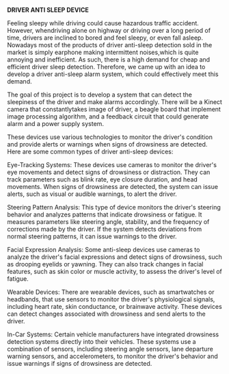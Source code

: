 **DRIVER ANTI SLEEP DEVICE** 

Feeling sleepy while driving could cause hazardous traffic accident. However, whendriving alone on highway or driving over a long period of time, drivers are inclined to bored and feel sleepy, or even fall asleep. Nowadays most of the products of driver anti-sleep detection sold in the market is simply earphone making intermittent noises,which is quite annoying and inefficient. As such, there is a high demand for cheap and efficient driver sleep detection. Therefore, we came up with an idea to develop a driver anti-sleep alarm system, which could effectively meet this demand.

The goal of this project is to develop a system that can detect the sleepiness of the driver and make alarms accordingly. There will be a Kinect camera that constantlytakes image of driver, a beagle board that implement image processing algorithm, and a feedback circuit that could generate alarm and a power supply system.


These devices use various technologies to monitor the driver's condition and provide alerts or warnings when signs of drowsiness are detected. Here are some common types of driver anti-sleep devices:

Eye-Tracking Systems: These devices use cameras to monitor the driver's eye movements and detect signs of drowsiness or distraction. They can track parameters such as blink rate, eye closure duration, and head movements. When signs of drowsiness are detected, the system can issue alerts, such as visual or audible warnings, to alert the driver.

Steering Pattern Analysis: This type of device monitors the driver's steering behavior and analyzes patterns that indicate drowsiness or fatigue. It measures parameters like steering angle, stability, and the frequency of corrections made by the driver. If the system detects deviations from normal steering patterns, it can issue warnings to the driver.

Facial Expression Analysis: Some anti-sleep devices use cameras to analyze the driver's facial expressions and detect signs of drowsiness, such as drooping eyelids or yawning. They can also track changes in facial features, such as skin color or muscle activity, to assess the driver's level of fatigue.

Wearable Devices: There are wearable devices, such as smartwatches or headbands, that use sensors to monitor the driver's physiological signals, including heart rate, skin conductance, or brainwave activity. These devices can detect changes associated with drowsiness and send alerts to the driver.

In-Car Systems: Certain vehicle manufacturers have integrated drowsiness detection systems directly into their vehicles. These systems use a combination of sensors, including steering angle sensors, lane departure warning sensors, and accelerometers, to monitor the driver's behavior and issue warnings if signs of drowsiness are detected.
